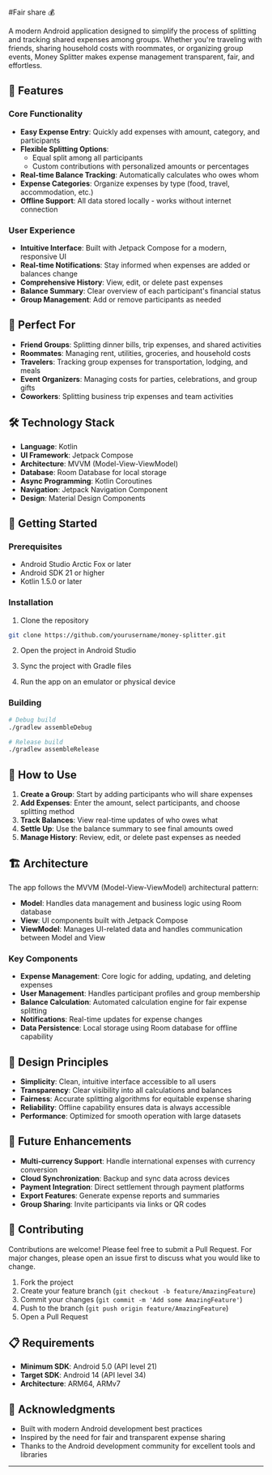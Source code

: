 #Fair share 💰

A modern Android application designed to simplify the process of splitting and tracking shared expenses among groups. Whether you're traveling with friends, sharing household costs with roommates, or organizing group events, Money Splitter makes expense management transparent, fair, and effortless.

## 🌟 Features

### Core Functionality
- **Easy Expense Entry**: Quickly add expenses with amount, category, and participants
- **Flexible Splitting Options**: 
  - Equal split among all participants
  - Custom contributions with personalized amounts or percentages
- **Real-time Balance Tracking**: Automatically calculates who owes whom
- **Expense Categories**: Organize expenses by type (food, travel, accommodation, etc.)
- **Offline Support**: All data stored locally - works without internet connection

### User Experience
- **Intuitive Interface**: Built with Jetpack Compose for a modern, responsive UI
- **Real-time Notifications**: Stay informed when expenses are added or balances change
- **Comprehensive History**: View, edit, or delete past expenses
- **Balance Summary**: Clear overview of each participant's financial status
- **Group Management**: Add or remove participants as needed

## 🎯 Perfect For

- **Friend Groups**: Splitting dinner bills, trip expenses, and shared activities
- **Roommates**: Managing rent, utilities, groceries, and household costs
- **Travelers**: Tracking group expenses for transportation, lodging, and meals
- **Event Organizers**: Managing costs for parties, celebrations, and group gifts
- **Coworkers**: Splitting business trip expenses and team activities

## 🛠️ Technology Stack

- **Language**: Kotlin
- **UI Framework**: Jetpack Compose
- **Architecture**: MVVM (Model-View-ViewModel)
- **Database**: Room Database for local storage
- **Async Programming**: Kotlin Coroutines
- **Navigation**: Jetpack Navigation Component
- **Design**: Material Design Components



## 🚀 Getting Started

### Prerequisites

- Android Studio Arctic Fox or later
- Android SDK 21 or higher
- Kotlin 1.5.0 or later

### Installation

1. Clone the repository
```bash
git clone https://github.com/yourusername/money-splitter.git
```

2. Open the project in Android Studio

3. Sync the project with Gradle files

4. Run the app on an emulator or physical device

### Building

```bash
# Debug build
./gradlew assembleDebug

# Release build
./gradlew assembleRelease
```

## 📖 How to Use

1. **Create a Group**: Start by adding participants who will share expenses
2. **Add Expenses**: Enter the amount, select participants, and choose splitting method
3. **Track Balances**: View real-time updates of who owes what
4. **Settle Up**: Use the balance summary to see final amounts owed
5. **Manage History**: Review, edit, or delete past expenses as needed

## 🏗️ Architecture

The app follows the MVVM (Model-View-ViewModel) architectural pattern:

- **Model**: Handles data management and business logic using Room database
- **View**: UI components built with Jetpack Compose
- **ViewModel**: Manages UI-related data and handles communication between Model and View

### Key Components

- **Expense Management**: Core logic for adding, updating, and deleting expenses
- **User Management**: Handles participant profiles and group membership
- **Balance Calculation**: Automated calculation engine for fair expense splitting
- **Notifications**: Real-time updates for expense changes
- **Data Persistence**: Local storage using Room database for offline capability

## 🎨 Design Principles

- **Simplicity**: Clean, intuitive interface accessible to all users
- **Transparency**: Clear visibility into all calculations and balances
- **Fairness**: Accurate splitting algorithms for equitable expense sharing
- **Reliability**: Offline capability ensures data is always accessible
- **Performance**: Optimized for smooth operation with large datasets

## 🔮 Future Enhancements

- **Multi-currency Support**: Handle international expenses with currency conversion
- **Cloud Synchronization**: Backup and sync data across devices
- **Payment Integration**: Direct settlement through payment platforms
- **Export Features**: Generate expense reports and summaries
- **Group Sharing**: Invite participants via links or QR codes

## 🤝 Contributing

Contributions are welcome! Please feel free to submit a Pull Request. For major changes, please open an issue first to discuss what you would like to change.

1. Fork the project
2. Create your feature branch (`git checkout -b feature/AmazingFeature`)
3. Commit your changes (`git commit -m 'Add some AmazingFeature'`)
4. Push to the branch (`git push origin feature/AmazingFeature`)
5. Open a Pull Request

## 📋 Requirements

- **Minimum SDK**: Android 5.0 (API level 21)
- **Target SDK**: Android 14 (API level 34)
- **Architecture**: ARM64, ARMv7


## 🙏 Acknowledgments

- Built with modern Android development best practices
- Inspired by the need for fair and transparent expense sharing
- Thanks to the Android development community for excellent tools and libraries

---
